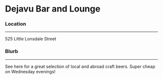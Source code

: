 # Dejavu Bar and Lounge

### Location
- - -

525 Little Lonsdale Street

### Blurb
- - -

See here for a great selection of local and abroad craft beers. 
Super cheap on Wednesday evenings!
